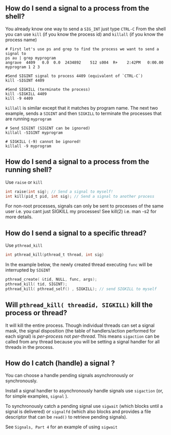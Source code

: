 ## How do I send a signal to a process from the shell?
You already know one way to send a `SIG_INT` just type `CTRL-C` 
From the shell you can use `kill` (if you know the process id) and `killall` (if you know the process name)
```
# First let's use ps and grep to find the process we want to send a signal to
ps au | grep myprogram
angrave  4409   0.0  0.0  2434892    512 s004  R+    2:42PM   0:00.00 myprogram 1 2 3

#Send SIGINT signal to process 4409 (equivalent of `CTRL-C`)
kill -SIGINT 4409

#Send SIGKILL (terminate the process)
kill -SIGKILL 4409
kill -9 4409
```

`killall` is similar except that it matches by program name. The next two example, sends a `SIGINT` and then `SIGKILL` to terminate the processes that are running `myprogram`
```
# Send SIGINT (SIGINT can be ignored)
killall -SIGINT myprogram

# SIGKILL (-9) cannot be ignored! 
killall -9 myprogram
```
## How do I send a signal to a process from the running shell?
Use `raise` or `kill`
```C
int raise(int sig); // Send a signal to myself!
int kill(pid_t pid, int sig); // Send a signal to another process
```
For non-root processes, signals can only be sent to processes of the same user i.e. you cant just SIGKILL my processes! See kill(2) i.e. man -s2 for more details.
 

## How do I send a signal to a specific thread?
Use `pthread_kill`
```C
int pthread_kill(pthread_t thread, int sig)
```

In the example below, the newly created thread executing `func` will be interrupted by `SIGINT`

```C
pthread_create( &tid, NULL, func, args);
pthread_kill( tid, SIGINT);
pthread_kill( pthread_self() , SIGKILL); // send SIGKILL to myself
```

## Will `pthread_kill( threadid, SIGKILL)` kill the process or thread?
It will kill the entire process. Though individual threads can set a signal mask, the signal disposition (the table of handlers/action performed for each signal) is *per-proces*s not *per-thread*. This means 
`sigaction` can be called from any thread because you will be setting a signal handler for all threads in the process.

## How do I catch (handle) a signal ?
You can choose a handle pending signals asynchronously or synchronously.

Install a signal handler to asynchronously handle signals use `sigaction` (or, for simple examples, `signal` ).

To synchronously catch a pending signal use `sigwait` (which blocks until a signal is delivered) or `signalfd` (which also blocks and provides a file descriptor that can be `read()` to retrieve pending signals).

See `Signals, Part 4` for an example of using `sigwait`

